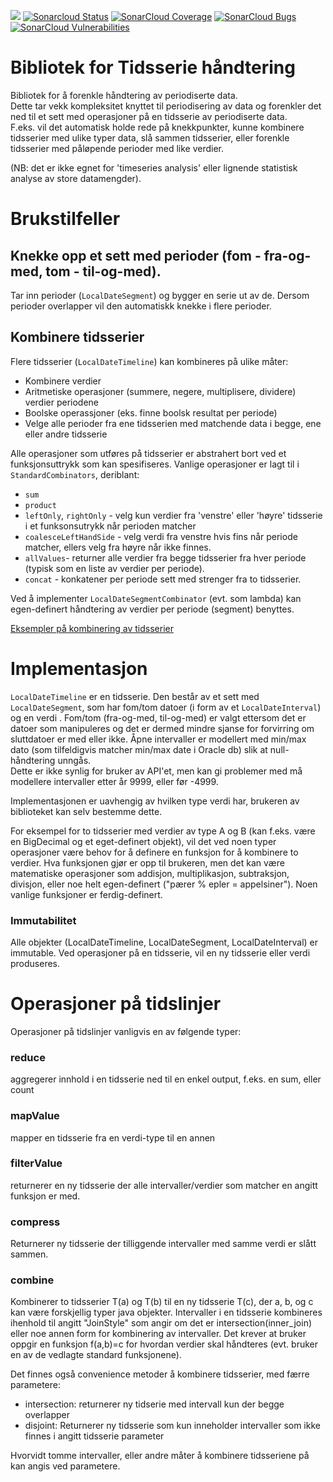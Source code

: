 ![](https://github.com/navikt/fp-tidsserie/workflows/Bygg%20og%20deploy/badge.svg) 
[![Sonarcloud Status](https://sonarcloud.io/api/project_badges/measure?project=navikt_fp-tidsserie&metric=alert_status)](https://sonarcloud.io/dashboard?id=navikt_fp-tidsserie) 
[![SonarCloud Coverage](https://sonarcloud.io/api/project_badges/measure?project=navikt_fp-tidsserie&metric=coverage)](https://sonarcloud.io/component_measures/metric/coverage/list?id=navikt_fp-tidsserie)
[![SonarCloud Bugs](https://sonarcloud.io/api/project_badges/measure?project=navikt_fp-tidsserie&metric=bugs)](https://sonarcloud.io/component_measures/metric/reliability_rating/list?id=navikt_fp-tidsserie)
[![SonarCloud Vulnerabilities](https://sonarcloud.io/api/project_badges/measure?project=navikt_fp-tidsserie&metric=vulnerabilities)](https://sonarcloud.io/component_measures/metric/security_rating/list?id=navikt_fp-tidsserie)


# Bibliotek for Tidsserie håndtering
Bibliotek for å forenkle håndtering av periodiserte data.  
Dette tar vekk kompleksitet knyttet til periodisering av data og forenkler det ned til et sett med operasjoner på en tidsserie av periodiserte data.  
F.eks. vil det automatisk holde rede på knekkpunkter, kunne kombinere tidsserier med ulike typer data, slå sammen tidsserier, eller forenkle tidsserier med påløpende perioder med like verdier.

(NB: det er ikke egnet for 'timeseries analysis' eller lignende statistisk analyse av store datamengder).

# Brukstilfeller

## Knekke opp et sett med perioder (fom - fra-og-med, tom - til-og-med).
Tar inn perioder (`LocalDateSegment`) og bygger en serie ut av de.  Dersom perioder overlapper vil den automatiskk knekke i flere perioder.

## Kombinere tidsserier
Flere tidsserier (`LocalDateTimeline`) kan kombineres på ulike måter:
* Kombinere verdier
* Aritmetiske operasjoner  (summere, negere, multiplisere, dividere) verdier  periodene
* Boolske operassjoner (eks. finne boolsk resultat per periode)
* Velge alle perioder fra ene tidsserien med matchende data i begge, ene eller andre tidsserie

Alle operasjoner som utføres på tidsserier er abstrahert bort ved et funksjonsuttrykk som kan spesifiseres. Vanlige operasjoner er lagt til i `StandardCombinators`, deriblant:
* `sum`
* `product`
* `leftOnly`, `rightOnly` - velg kun verdier fra 'venstre' eller 'høyre' tidsserie i et funksonsutrykk når perioden matcher
* `coalesceLeftHandSide` - velg verdi fra venstre hvis fins når periode matcher, ellers velg fra høyre når ikke finnes.
* `allValues`- returner alle verdier fra begge tidsserier fra hver periode (typisk som en liste av verdier per periode).
* `concat` - konkatener per periode sett med strenger fra to tidsserier.

Ved å implementer `LocalDateSegmentCombinator` (evt. som lambda) kan egen-definert håndtering av verdier per periode (segment) benyttes.


[Eksempler på kombinering av tidsserier](https://github.com/navikt/fp-tidsserie/blob/master/src/test/java/no/nav/fpsak/tidsserie/LocalDateTimelineExamplesTest.java)

# Implementasjon
`LocalDateTimeline` er en tidsserie.  Den består av et sett med `LocalDateSegment`, som har fom/tom datoer (i form av et `LocalDateInterval`) og en verdi <V>. 
Fom/tom (fra-og-med, til-og-med) er valgt ettersom det er datoer som manipuleres og det er dermed mindre sjanse for forvirring om sluttdatoer er med eller ikke. 
Åpne intervaller er modellert med min/max dato (som tilfeldigvis matcher min/max date i Oracle db) slik at null-håndtering unngås.  
Dette er ikke synlig for bruker av API'et, men kan gi problemer med må modellere intervaller etter år 9999, eller før -4999.

Implementasjonen er uavhengig av hvilken type verdi <V> har, brukeren av biblioteket kan selv bestemme dette.

For eksempel for to tidsserier med verdier av type A og B (kan f.eks. være en BigDecimal og et eget-definert objekt), vil det ved noen typer operasjoner være behov for å definere en funksjon for å kombinere to verdier.
Hva funksjonen gjør er opp til brukeren, men det kan være matematiske operasjoner som addisjon, multiplikasjon, subtraksjon, divisjon, eller noe helt egen-definert ("pærer % epler = appelsiner").
Noen vanlige funksjoner er ferdig-definert.

### Immutabilitet
Alle objekter (LocalDateTimeline, LocalDateSegment, LocalDateInterval) er immutable.  Ved operasjoner på en tidsserie, vil en ny tidsserie eller verdi produseres.

# Operasjoner på tidslinjer
Operasjoner på tidslinjer vanligvis en av følgende typer:
### reduce
aggregerer innhold i en tidsserie ned til en enkel output, f.eks. en sum, eller count
### mapValue
mapper en tidsserie fra en verdi-type til en annen
### filterValue
returnerer en ny tidsserie der alle intervaller/verdier som matcher en angitt funksjon er med.
### compress
Returnerer ny tidsserie der tilliggende intervaller med samme verdi er slått sammen.
### combine
Kombinerer to tidsserier T(a) og T(b) til en ny tidsserie T(c), der a, b, og c kan være forskjellig typer java objekter. 
Intervaller i en tidsserie kombineres ihenhold til angitt "JoinStyle" som angir om det er intersection(inner_join) eller noe annen form for kombinering av intervaller. 
Det krever at bruker oppgir en funksjon f(a,b)=c for hvordan verdier skal håndteres (evt. bruker en av de vedlagte standard funksjonene).

Det finnes også convenience metoder å kombinere tidsserier, med færre parametere:
* intersection:  returnerer ny tidserie med intervall kun der begge overlapper
* disjoint: Returnerer ny tidsserie som kun inneholder intervaller som ikke finnes i angitt tidsserie parameter

Hvorvidt tomme intervaller, eller andre måter å kombinere tidsseriene på kan angis ved parametere.
